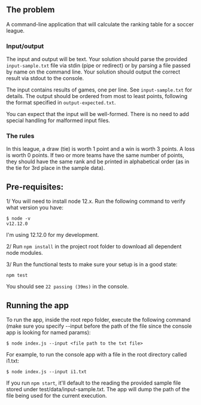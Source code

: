 ## The problem

A command-line application that will calculate the ranking table for a soccer league.

### Input/output

The input and output will be text. Your solution should parse the provided
`input-sample.txt` file via stdin (pipe or redirect) or by parsing a file passed
by name on the command line. Your solution should output the correct result via
stdout to the console.

The input contains results of games, one per line. See `input-sample.txt` for
details. The output should be ordered from most to least points, following the
format specified in `output-expected.txt`.

You can expect that the input will be well-formed. There is no need to add
special handling for malformed input files.

### The rules

In this league, a draw (tie) is worth 1 point and a win is worth 3 points. A
loss is worth 0 points. If two or more teams have the same number of points,
they should have the same rank and be printed in alphabetical order (as in the
tie for 3rd place in the sample data).

## Pre-requisites:
1/ You will need to install node 12.x. Run the following command to verify what version you have:

```
$ node -v
v12.12.0
```
I'm using 12.12.0 for my development.

2/ Run ```npm install``` in the project root folder to download all dependent node modules.

3/ Run the functional tests to make sure your setup is in a good state:

```
npm test
```

You should see `22 passing (39ms)` in the console.

## Running the app
To run the app, inside the root repo folder, execute the following command (make sure you specify --input before the path of the file since the console app is looking for named params):
```
$ node index.js --input <file path to the txt file>
```

For example, to run the console app with a file in the root directory called i1.txt:

```
$ node index.js --input i1.txt
```

If you run `npm start`, it'll default to the reading the provided sample file stored under test/data/input-sample.txt. The app will dump the path of the file being used for the current execution.